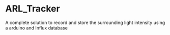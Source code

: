 # ARL_Tracker
A complete solution to record and store the surrounding light intensity using a arduino and Influx database
